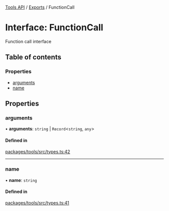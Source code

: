 <!-- 
 ⚠️  AUTO-GENERATED FILE - DO NOT EDIT MANUALLY
 This file is automatically generated by scripts/docs-generator.js
 To make changes, edit the source TypeScript files or update the generator script
-->

[Tools API](../../) / [Exports](../modules) / FunctionCall

# Interface: FunctionCall

Function call interface

## Table of contents

### Properties

- [arguments](FunctionCall#arguments)
- [name](FunctionCall#name)

## Properties

### arguments

• **arguments**: `string` \| `Record`\<`string`, `any`\>

#### Defined in

[packages/tools/src/types.ts:42](https://github.com/woojubb/robota/blob/b0cf7aa96e615a2c6055b8b6239ad3905ce992d6/packages/tools/src/types.ts#L42)

___

### name

• **name**: `string`

#### Defined in

[packages/tools/src/types.ts:41](https://github.com/woojubb/robota/blob/b0cf7aa96e615a2c6055b8b6239ad3905ce992d6/packages/tools/src/types.ts#L41)
